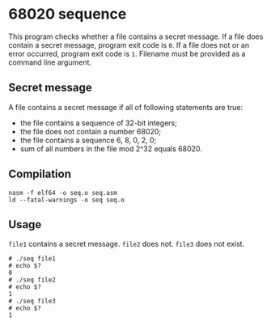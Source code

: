 # 68020 sequence

This program checks whether a file contains a secret message.
If a file does contain a secret message, program exit code is ```0```. If a file does not or an error occurred, program exit code is ```1```.
Filename must be provided as a command line argument.

## Secret message

A file contains a secret message if all of following statements are true:
- the file contains a sequence of 32-bit integers;
- the file does not contain a number 68020;
- the file contains a sequence 6, 8, 0, 2, 0;
- sum of all numbers in the file mod 2^32 equals 68020.

## Compilation

```
nasm -f elf64 -o seq.o seq.asm
ld --fatal-warnings -o seq seq.o
```

## Usage

```file1``` contains a secret message. ```file2``` does not. ```file3``` does not exist.

```
# ./seq file1
# echo $?
0
# ./seq file2
# echo $?
1
# ./seq file3
# echo $?
1
```

